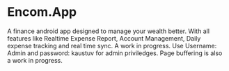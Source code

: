 # Encom.App
A finance android app designed to manage your wealth better. With all features like Realtime Expense Report, Account Management, Daily expense tracking and real time sync.
A work in progress. 
Use Username: Admin and password: kaustuv for admin priviledges. 
Page buffering is also a work in progress.
